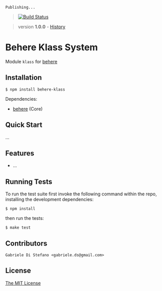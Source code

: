     Publishing...

> [![Build Status](https://secure.travis-ci.org/behere/behere-klass.png)](http://travis-ci.org/behere/behere-klass)

> version
**1.0.0** - [History](https://github.com/behere/behere-klass/blob/master/HISTORY.md)


# Behere Klass System

  Module `klass` for [behere](http://github.com/behere/behere)

## Installation

    $ npm install behere-klass

  Dependencies:

  * [behere](http://github.com/behere/behere) (Core)

## Quick Start

 ...

## Features

  * ...

## Running Tests

To run the test suite first invoke the following command within the repo, installing the development dependencies:

    $ npm install

then run the tests:

    $ make test

## Contributors

```
Gabriele Di Stefano <gabriele.ds@gmail.com>
```

## License 

[The MIT License](https://github.com/behere/behere-klass/blob/master/LICENSE)